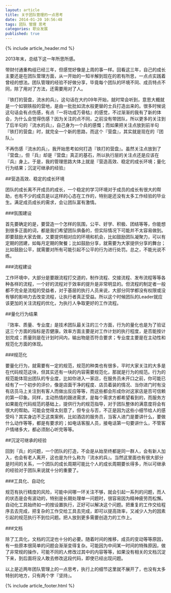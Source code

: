 ```yaml
---
layout: article
title: 关于团队管理的一点思考
date: 2014-01-20 10:56:48
tags: 团队 管理 思考
categories: 职业发展
published: true
---
```


{% include  article_header.md %}

2013年末，总结下这一年所思所感。

带财付通重构组已经三年，但感觉好像是上周的事一样。回看这三年，自己的成长主要还是在团队管理方面，从一开始的一知半解到现在的若有所思，一点点实践着曾经的想法。团队管理的经验不好做分享，毕竟每个团队的环境不同、成员特点不同，除了用对了方法，还需要用对了人。

『铁打的营盘，流水的兵』，这句话在大约09年开始，就时常会听到，意思大概就是一个如钢铁般的营地，是由一批批如流水般更替的士兵打造出来的。很多时候说这句话会有点伤感，有点『一将功成万骨枯』的感觉，不过渐渐的我有了新的体会，为什么会觉得伤感？因为关注的点不同，之前没有带团队，所以更多的关注到了后半句的『流水的兵』，自己身为一个兵的感慨；而如果把关注点放到前半句『铁打的营盘』时，就完全一个新的思路，而这个『营盘』，其实就是现在的『团队』。

不再伤感『流水的兵』，我开始思考如何打造『铁打的营盘』。虽然关注点放到了『营盘』，但『兵』却是『营盘』真正的基石，所以执行层的关注点还是应该在『兵』身上。于是，我的管理思路大体上就是『营造高效、稳定的成长环境；量化行为结果；沉淀可继承的经验』

##营造高效、稳定的成长环境

团队的成长离不开成员的成长，一个稳定的学习环境对于成员的成长有很大的帮助，也有不少的成员是以这样的心态在工作的，特别是还没有太多工作经验的毕业生。满足成员成长的需求，会让团队富有激情。

###氛围建设

首先要确定的是，要营造一个怎样的氛围，公平、好学、积极、团结等等，你能想到很多正面的词，都是我们希望团队俱备的，但实际情况下可能并不太容易做到。即要鼓励大家去做，又要提供相对应的环境和机会，比如鼓励团队凝聚力，可以有定期的团建，如每月定期的聚餐；比如鼓励分享，就需要为大家提供分享的舞台；比如鼓励公平，就需要对所有可能引起不公平的行为进行处罚。总之，不能光说不练。

###流程建设

工作环境中，大部分是要跟流程打交道的，制作流程、交接流程、发布流程等等各种各样的流程，一个好的流程对于效率的提升是非常明显的。但流程的制定者一般都不完全是流程的受益者，对于基层的执行人员来说，大部分同学都没有权限或没有够的影响力去改变流程，让执行者真正受益。所以这个时候团队的Leader就应该更加的关注流程的优化，为执行人争取更好的工作流程。

##量化行为结果

『效率、质量、专业度』是技术团队最关注的三个方面，行为的量化也是为了验证这三个方面的指标是否健康。效率方面主要是对工作计划的执行程度，是否能按计划完成；质量则是在计划时间内，输出物是否符合要求；专业度主要是在主动性和规范化方面的体现。

###规范化

要量化行为，就需要有一定的规范，规范的种类也有很多，平时大家关注的大多是在代码规范这块，但其实还有一块的内容需要规范化，那就是行为的规范。行为的规范能体现出团队的专业度，比如你进入一家店，在服务员未开口之前，你可能已经有了一个初步的评价，像是店面干净的程度、店员着装的情况、当你进门时有没有店员马上关注到有客人而做出反应等等，而这些都会形成你对这家店是否可信赖的第一印象。同样，主动热情的跟进需求，是每个需求方都希望看到的，而服务方如果能在代码规范的基础上，提供行为的规范指导，对于团队整体的满意度将会有很大的帮助。可能会觉得太刻意了，但专业与否，不正是因为这些小细节给人的感受吗？其实身边不乏这类案例，比如酒店的服务员，当客人进门是要讲什么，要做什么动作等等，都是有要求的；如电话客服人员，接电话第一句要讲什么，不管客户情绪多大，都必须耐心听完等等。

##沉淀可继承的经验

回到『兵』的问题，一个团队的打造，不会是从始至终都是同一群人，会有新人加入，也会有老人离开，这也是为什么称为『流水的兵』。当然这里面也有很大部分是时间的关系，一个团队的成长周期可能比个人的成长周期要长得多，所以可继承的经验对于团队来说就十分的重要了。

###工具化、自动化

规范有执行精度的风险，可能中间哪一环关注不够，就会引起一系列的问题，而人的状态是会有波动的，特别是长期处理单一问题时，很容易因为精神疲劳而松懈。自动化工具始终如一的按设置执行，正好可以解决这个问题。把重复的工作交给程序去去完成，把复杂的工作交给工具去完成，即可以提高效率，又减少人为的因素引起的规范执行不到位问题。把人放到更多需要创造力的工作上。

###文档

除了工具化，文档的沉淀也十分的必要。随着时间的推移，成员的变动等等原因，有一些原本很简单的问题会渐渐变得复杂。可能因为中间某一时间的特殊原因，做了非常规的操作，可能不同的人修改过其中的内容等等，如果没有相关的文档沉淀下来，到后面将没人敢去修改这段代码，即使已经出现问题。

以上是近两年团队管理上的一点思考，执行上的细节这里就不展开了，也没有太多特别的地方，只有两个字『坚持』。

{% include  article_footer.html %}